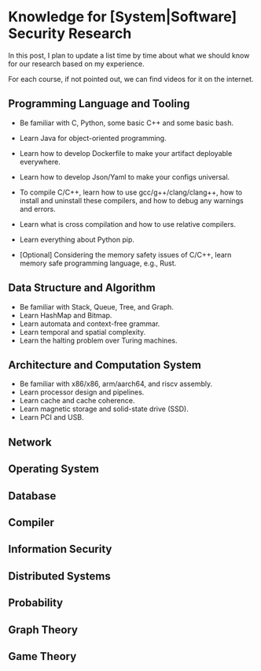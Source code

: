 # Knowledge for [System|Software] Security Research

In this post, I plan to update a list time by time about what we should know for
our research based on my experience.

For each course, if not pointed out, we can find videos for it on the internet.

## Programming Language and Tooling

+ Be familiar with C, Python, some basic C++ and some basic bash.
+ Learn Java for object-oriented programming.
+ Learn how to develop Dockerfile to make your artifact deployable everywhere.
+ Learn how to develop Json/Yaml to make your configs universal.

+ To compile C/C++, learn how to use gcc/g++/clang/clang++, how to install
and uninstall these compilers, and how to debug any warnings and errors.
+ Learn what is cross compilation and how to use relative compilers.
+ Learn everything about Python pip.

+ [Optional] Considering the memory safety issues of C/C++, learn memory safe
programming language, e.g., Rust.

## Data Structure and Algorithm

+ Be familiar with Stack, Queue, Tree, and Graph.
+ Learn HashMap and Bitmap.
+ Learn automata and context-free grammar.
+ Learn temporal and spatial complexity.
+ Learn the halting problem over Turing machines.

## Architecture and Computation System

+ Be familiar with x86/x86, arm/aarch64, and riscv assembly.
+ Learn processor design and pipelines.
+ Learn cache and cache coherence.
+ Learn magnetic storage and solid-state drive (SSD).
+ Learn PCI and USB.

## Network
## Operating System
## Database
## Compiler
## Information Security
## Distributed Systems
## Probability
## Graph Theory
## Game Theory